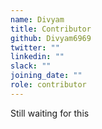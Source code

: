 ```yaml
---
name: Divyam 
title: Contributor
github: Divyam6969
twitter: ""
linkedin: ""
slack: ""
joining_date: ""
role: contributor
---
```


Still waiting for this
